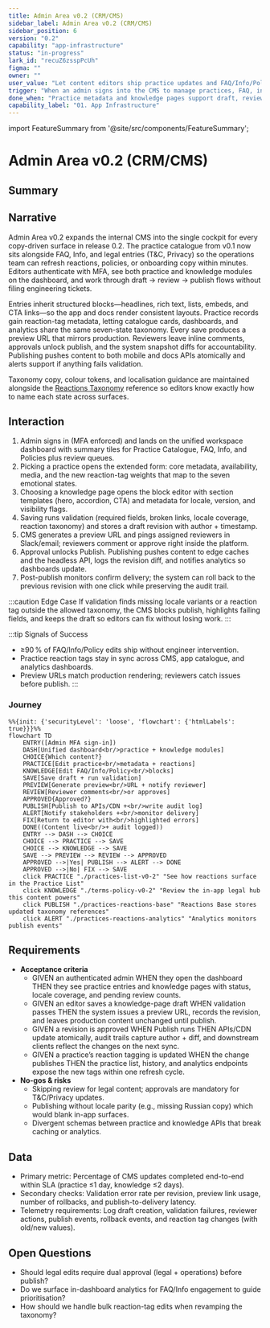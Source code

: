 ```yaml
---
title: Admin Area v0.2 (CRM/CMS)
sidebar_label: Admin Area v0.2 (CRM/CMS)
sidebar_position: 6
version: "0.2"
capability: "app-infrastructure"
status: "in-progress"
lark_id: "recuZ6zsspPcUh"
figma: ""
owner: ""
user_value: "Let content editors ship practice updates and FAQ/Info/Policy changes without engineering support."
trigger: "When an admin signs into the CMS to manage practices, FAQ, info, or legal pages."
done_when: "Practice metadata and knowledge pages support draft, review, and publish states with reaction tagging, preview links, and full audit history."
capability_label: "01. App Infrastructure"
---
```


import FeatureSummary from '@site/src/components/FeatureSummary';

# Admin Area v0.2 (CRM/CMS)

## Summary

<FeatureSummary />

## Narrative
Admin Area v0.2 expands the internal CMS into the single cockpit for every copy-driven surface in release 0.2. The practice catalogue from v0.1 now sits alongside FAQ, Info, and legal entries (T&C, Privacy) so the operations team can refresh reactions, policies, or onboarding copy within minutes. Editors authenticate with MFA, see both practice and knowledge modules on the dashboard, and work through draft → review → publish flows without filing engineering tickets.

Entries inherit structured blocks—headlines, rich text, lists, embeds, and CTA links—so the app and docs render consistent layouts. Practice records gain reaction-tag metadata, letting catalogue cards, dashboards, and analytics share the same seven-state taxonomy. Every save produces a preview URL that mirrors production. Reviewers leave inline comments, approvals unlock publish, and the system snapshot diffs for accountability. Publishing pushes content to both mobile and docs APIs atomically and alerts support if anything fails validation.

Taxonomy copy, colour tokens, and localisation guidance are maintained alongside the [Reactions Taxonomy](/docs/wiki/reactions/) reference so editors know exactly how to name each state across surfaces.

## Interaction
1. Admin signs in (MFA enforced) and lands on the unified workspace dashboard with summary tiles for Practice Catalogue, FAQ, Info, and Policies plus review queues.
2. Picking a practice opens the extended form: core metadata, availability, media, and the new reaction-tag weights that map to the seven emotional states.
3. Choosing a knowledge page opens the block editor with section templates (hero, accordion, CTA) and metadata for locale, version, and visibility flags.
4. Saving runs validation (required fields, broken links, locale coverage, reaction taxonomy) and stores a draft revision with author + timestamp.
5. CMS generates a preview URL and pings assigned reviewers in Slack/email; reviewers comment or approve right inside the platform.
6. Approval unlocks Publish. Publishing pushes content to edge caches and the headless API, logs the revision diff, and notifies analytics so dashboards update.
7. Post-publish monitors confirm delivery; the system can roll back to the previous revision with one click while preserving the audit trail.

:::caution Edge Case
If validation finds missing locale variants or a reaction tag outside the allowed taxonomy, the CMS blocks publish, highlights failing fields, and keeps the draft so editors can fix without losing work.
:::

:::tip Signals of Success
- ≥90 % of FAQ/Info/Policy edits ship without engineer intervention.
- Practice reaction tags stay in sync across CMS, app catalogue, and analytics dashboards.
- Preview URLs match production rendering; reviewers catch issues before publish.
:::

### Journey

```mermaid
%%{init: {'securityLevel': 'loose', 'flowchart': {'htmlLabels': true}}}%%
flowchart TD
    ENTRY([Admin MFA sign-in])
    DASH[Unified dashboard<br/>practice + knowledge modules]
    CHOICE{Which content?}
    PRACTICE[Edit practice<br/>metadata + reactions]
    KNOWLEDGE[Edit FAQ/Info/Policy<br/>blocks]
    SAVE[Save draft + run validation]
    PREVIEW[Generate preview<br/>URL + notify reviewer]
    REVIEW[Reviewer comments<br/>or approves]
    APPROVED{Approved?}
    PUBLISH[Publish to APIs/CDN +<br/>write audit log]
    ALERT[Notify stakeholders +<br/>monitor delivery]
    FIX[Return to editor with<br/>highlighted errors]
    DONE((Content live<br/>+ audit logged))
    ENTRY --> DASH --> CHOICE
    CHOICE --> PRACTICE --> SAVE
    CHOICE --> KNOWLEDGE --> SAVE
    SAVE --> PREVIEW --> REVIEW --> APPROVED
    APPROVED -->|Yes| PUBLISH --> ALERT --> DONE
    APPROVED -->|No| FIX --> SAVE
    click PRACTICE "./practices-list-v0-2" "See how reactions surface in the Practice List"
    click KNOWLEDGE "./terms-policy-v0-2" "Review the in-app legal hub this content powers"
    click PUBLISH "./practices-reactions-base" "Reactions Base stores updated taxonomy references"
    click ALERT "./practices-reactions-analytics" "Analytics monitors publish events"
```

## Requirements
- **Acceptance criteria**
  - GIVEN an authenticated admin WHEN they open the dashboard THEN they see practice entries and knowledge pages with status, locale coverage, and pending review counts.
  - GIVEN an editor saves a knowledge-page draft WHEN validation passes THEN the system issues a preview URL, records the revision, and leaves production content unchanged until publish.
  - GIVEN a revision is approved WHEN Publish runs THEN APIs/CDN update atomically, audit trails capture author + diff, and downstream clients reflect the changes on the next sync.
  - GIVEN a practice’s reaction tagging is updated WHEN the change publishes THEN the practice list, history, and analytics endpoints expose the new tags within one refresh cycle.
- **No-gos & risks**
  - Skipping review for legal content; approvals are mandatory for T&C/Privacy updates.
  - Publishing without locale parity (e.g., missing Russian copy) which would blank in-app surfaces.
  - Divergent schemas between practice and knowledge APIs that break caching or analytics.

## Data
- Primary metric: Percentage of CMS updates completed end-to-end within SLA (practice ≤1 day, knowledge ≤2 days).
- Secondary checks: Validation error rate per revision, preview link usage, number of rollbacks, and publish-to-delivery latency.
- Telemetry requirements: Log draft creation, validation failures, reviewer actions, publish events, rollback events, and reaction tag changes (with old/new values).

## Open Questions
- Should legal edits require dual approval (legal + operations) before publish?
- Do we surface in-dashboard analytics for FAQ/Info engagement to guide prioritisation?
- How should we handle bulk reaction-tag edits when revamping the taxonomy?
